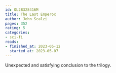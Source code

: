 ```yaml
---
id: OL28328416M
title: The Last Emperox
author: John Scalzi
pages: 352
rating: 5
categories:
- sci-fi
reads:
- finished_at: 2023-05-12
  started_at: 2023-05-07
---
```


Unexpected and satisfying conclusion to the trilogy.
